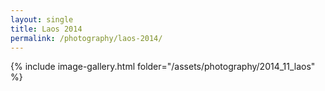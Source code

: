 ```yaml
---
layout: single
title: Laos 2014
permalink: /photography/laos-2014/
---
```


{% include image-gallery.html folder="/assets/photography/2014_11_laos" %}